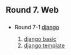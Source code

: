 ## Round 7. Web

#####

- Round 7-1 [django](/django/README.md)


	1. [django basic](/django/README.md)
	2. [django template](/django/template/README.md)


